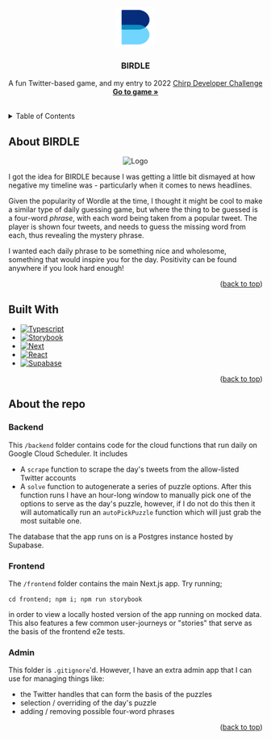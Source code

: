<a name="readme-top"></a>

<!-- PROJECT LOGO -->
<br />
<div align="center">
  <a href="https://www.birdle.art">
    <img src="frontend/public/android-chrome-512x512.png" alt="Logo" width="80" height="80">
  </a>

  <h3 align="center">BIRDLE</h3>

  <p align="center">
    A fun Twitter-based game, and my entry to 2022 <a href="https://chirpdevchallenge.devpost.com/">Chirp Developer Challenge</a>
    <br />
    <a href="https://www.birdle.art"><strong>Go to game »</strong></a>
    <br />
    <br />
  </p>
</div>



<!-- TABLE OF CONTENTS -->
<details>
  <summary>Table of Contents</summary>
  <ol>
    <li>
      <a href="#about-birdle">About The Project</a>
    </li>
    <li>
      <a href="#built-with">Built With</a>
          </li>
              <li>
      <a href="#about-the-repo">About the repo</a>
      <ul>
        <li><a href="#backend">Backend</a></li>
        <li><a href="#frontend">Frontend</a></li>
        <li><a href="#admin">Admin</a></li>
      </ul>
    </li>
    </li>
  </ol>
</details>



<!-- ABOUT THE PROJECT -->
## About BIRDLE

<div align="center">
    <img src="./birdle_ux.gif" alt="Logo" width="60%">
</div>

I got the idea for BIRDLE because I was getting a little bit dismayed at how negative my timeline was - particularly when it comes to news headlines.

Given the popularity of Wordle at the time, I thought it might be cool to make a similar type of daily guessing game, but where the thing to be guessed is a four-word *phrase*, with each word being taken from a popular tweet. The player is shown four tweets, and needs to guess the missing word from each, thus revealing the mystery phrase.

I wanted each daily phrase to be something nice and wholesome, something that would inspire you for the day. Positivity can be found anywhere if you look hard enough!

<p align="right">(<a href="#readme-top">back to top</a>)</p>



## Built With

* [![Typescript][Typescript]][Typescript-url]
* [![Storybook][Storybook]][Storybook-url]
* [![Next][Next.js]][Next-url]
* [![React][React.js]][React-url]
* [![Supabase][Supabase]][Supabase-url]

<p align="right">(<a href="#readme-top">back to top</a>)</p>



<!-- GETTING STARTED -->
## About the repo

### Backend

This `/backend` folder contains code for the cloud functions that run daily on Google Cloud Scheduler. It includes
- A `scrape` function to scrape the day's tweets from the allow-listed Twitter accounts
- A `solve` function to autogenerate a series of puzzle options. After this function runs I have an hour-long window to manually pick one of the options to serve as the day's puzzle, however, if I do not do this then it will automatically run an `autoPickPuzzle` function which will just grab the most suitable one.

The database that the app runs on is a Postgres instance hosted by Supabase.

### Frontend

The `/frontend` folder contains the main Next.js app. Try running;
```
cd frontend; npm i; npm run storybook
```
in order to view a locally hosted version of the app running on mocked data. This also features a few common user-journeys or "stories" that serve as the basis of the frontend e2e tests.

### Admin

This folder is `.gitignore`'d. However, I have an extra admin app that I can use for managing things like:
- the Twitter handles that can form the basis of the puzzles
- selection / overriding of the day's puzzle 
- adding / removing possible four-word phrases

<p align="right">(<a href="#readme-top">back to top</a>)</p>


<!-- MARKDOWN LINKS & IMAGES -->
<!-- https://www.markdownguide.org/basic-syntax/#reference-style-links -->
[contributors-shield]: https://img.shields.io/github/contributors/othneildrew/Best-README-Template.svg?style=for-the-badge
[contributors-url]: https://github.com/othneildrew/Best-README-Template/graphs/contributors
[forks-shield]: https://img.shields.io/github/forks/othneildrew/Best-README-Template.svg?style=for-the-badge
[forks-url]: https://github.com/othneildrew/Best-README-Template/network/members
[stars-shield]: https://img.shields.io/github/stars/othneildrew/Best-README-Template.svg?style=for-the-badge
[stars-url]: https://github.com/othneildrew/Best-README-Template/stargazers
[issues-shield]: https://img.shields.io/github/issues/othneildrew/Best-README-Template.svg?style=for-the-badge
[issues-url]: https://github.com/othneildrew/Best-README-Template/issues
[license-shield]: https://img.shields.io/github/license/othneildrew/Best-README-Template.svg?style=for-the-badge
[license-url]: https://github.com/othneildrew/Best-README-Template/blob/master/LICENSE.txt
[linkedin-shield]: https://img.shields.io/badge/-LinkedIn-black.svg?style=for-the-badge&logo=linkedin&colorB=555
[linkedin-url]: https://linkedin.com/in/othneildrew
[product-screenshot]: images/screenshot.png
[Next.js]: https://img.shields.io/badge/next.js-000000?style=for-the-badge&logo=nextdotjs&logoColor=white
[Next-url]: https://nextjs.org/
[Supabase-url]: https://supabase.com/
[React.js]: https://img.shields.io/badge/React-20232A?style=for-the-badge&logo=react&logoColor=white
[Supabase]: https://img.shields.io/badge/Supabase-181818?style=for-the-badge&logo=supabase&logoColor=white
[React-url]: https://reactjs.org/
[Typescript-url]: https://www.typescriptlang.org/
[Storybook-url]: https://storybook.js.org/
[Storybook]: https://img.shields.io/badge/storybook-181818?style=for-the-badge&logo=storybook&logoColor=white
[Typescript]: https://img.shields.io/badge/TypeScript-181818?style=for-the-badge&logo=typescript&logoColor=white
[Vue.js]: https://img.shields.io/badge/Vue.js-35495E?style=for-the-badge&logo=vuedotjs&logoColor=4FC08D
[Vue-url]: https://vuejs.org/
[Angular.io]: https://img.shields.io/badge/Angular-DD0031?style=for-the-badge&logo=angular&logoColor=white
[Angular-url]: https://angular.io/
[Svelte.dev]: https://img.shields.io/badge/Svelte-4A4A55?style=for-the-badge&logo=svelte&logoColor=FF3E00
[Svelte-url]: https://svelte.dev/
[Laravel.com]: https://img.shields.io/badge/Laravel-FF2D20?style=for-the-badge&logo=laravel&logoColor=white
[Laravel-url]: https://laravel.com
[Bootstrap.com]: https://img.shields.io/badge/Bootstrap-563D7C?style=for-the-badge&logo=bootstrap&logoColor=white
[Bootstrap-url]: https://getbootstrap.com
[JQuery.com]: https://img.shields.io/badge/jQuery-0769AD?style=for-the-badge&logo=jquery&logoColor=white
[JQuery-url]: https://jquery.com 